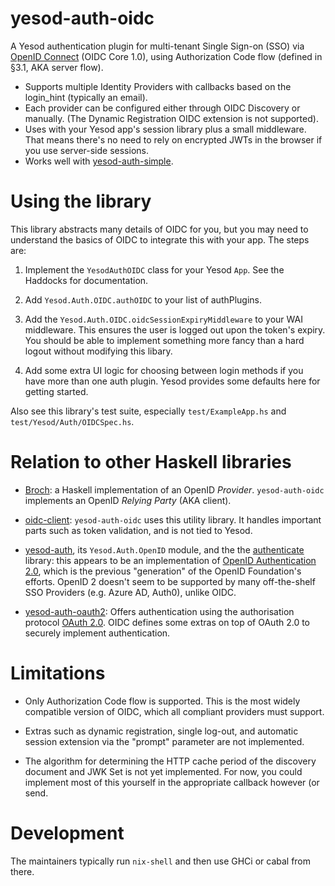 # yesod-auth-oidc

A Yesod authentication plugin for multi-tenant Single Sign-on (SSO) via [OpenID Connect](https://openid.net/specs/openid-connect-core-1_0.html) (OIDC Core 1.0), using Authorization Code flow (defined in §3.1, AKA server flow).

* Supports multiple Identity Providers with callbacks based on the login_hint (typically an email).
* Each provider can be configured either through OIDC Discovery or manually. (The Dynamic Registration OIDC extension is not supported).
* Uses with your Yesod app's session library plus a small middleware. That means there's no need to rely on encrypted JWTs in the browser if you use server-side sessions.
* Works well with [yesod-auth-simple](https://github.com/riskbook/yesod-auth-simple).

# Using the library

This library abstracts many details of OIDC for you, but you may need to understand the basics of OIDC to integrate this with your app. The steps are:

1. Implement the `YesodAuthOIDC` class for your Yesod `App`. See the Haddocks for documentation.

2. Add `Yesod.Auth.OIDC.authOIDC` to your list of authPlugins.

3. Add the `Yesod.Auth.OIDC.oidcSessionExpiryMiddleware` to your WAI middleware. This ensures the user is logged out upon the token's expiry. You should be able to implement something more fancy than a hard logout without modifying this libary.

4. Add some extra UI logic for choosing between login methods if you have more than one auth plugin. Yesod provides some defaults here for getting started.

Also see this library's test suite, especially `test/ExampleApp.hs` and `test/Yesod/Auth/OIDCSpec.hs`.

# Relation to other Haskell libraries

* [Broch](https://github.com/tekul/broch): a Haskell implementation of an OpenID _Provider_. `yesod-auth-oidc` implements an OpenID _Relying Party_ (AKA client).

* [oidc-client](https://hackage.haskell.org/package/oidc-client): `yesod-auth-oidc` uses this utility library. It handles important parts such as token validation, and is not tied to Yesod.

* [yesod-auth](https://hackage.haskell.org/package/yesod-auth), its `Yesod.Auth.OpenID` module, and the the [authenticate](https://hackage.haskell.org/package/authenticate) library: this appears to be an implementation of [OpenID Authentication 2.0](https://openid.net/specs/openid-authentication-2_0.html), which is the previous "generation" of the OpenID Foundation's efforts. OpenID 2 doesn't seem to be supported by many off-the-shelf SSO Providers (e.g. Azure AD, Auth0), unlike OIDC.

* [yesod-auth-oauth2](https://hackage.haskell.org/package/yesod-auth-oauth2): Offers authentication using the authorisation protocol [OAuth 2.0](https://tools.ietf.org/html/rfc6749). OIDC defines some extras on top of OAuth 2.0 to securely implement authentication.

# Limitations

* Only Authorization Code flow is supported. This is the most widely compatible version of OIDC, which all compliant providers must support.

* Extras such as dynamic registration, single log-out, and automatic session extension via the "prompt" parameter are not implemented.

* The algorithm for determining the HTTP cache period of the discovery document and JWK Set is not yet implemented. For now, you could implement most of this yourself in the appropriate callback however (or send.

# Development

The maintainers typically run `nix-shell` and then use GHCi or cabal from there.
